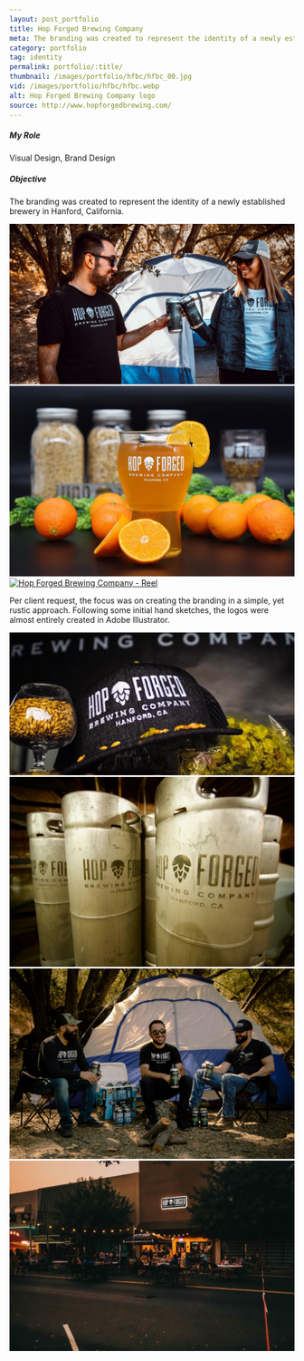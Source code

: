 ```yaml
---
layout: post_portfolio
title: Hop Forged Brewing Company
meta: The branding was created to represent the identity of a newly established brewery in Hanford, California.
category: portfolio
tag: identity
permalink: portfolio/:title/
thumbnail: /images/portfolio/hfbc/hfbc_00.jpg
vid: /images/portfolio/hfbc/hfbc.webp
alt: Hop Forged Brewing Company logo
source: http://www.hopforgedbrewing.com/
---
```

##### My Role

Visual Design, Brand Design

##### Objective

The branding was created to represent the identity of a newly established brewery in Hanford, California.

<div class="lightgallery">
  <a href="/images/portfolio/hfbc/hfbc_01.jpg"><img src="/images/portfolio/hfbc/hfbc_01.jpg" alt="Hop Forged Brewing Company - Apparel"></a>
</div>

<div class="lightgallery">
  <a href="/images/portfolio/hfbc/hfbc_02.jpg"><img src="/images/portfolio/hfbc/hfbc_02.jpg" alt="Hop Forged Brewing Company - Glass"></a>
</div>

  <div class="lightgallery">
    <a href="/images/portfolio/hfbc/hfbc.webp"><img src="/images/portfolio/hfbc/hfbc.webp" alt="Hop Forged Brewing Company - Reel"></a>
  </div>

Per client request, the focus was on creating the branding in a simple, yet rustic approach. Following some initial hand sketches, the logos were almost entirely created in Adobe Illustrator.

<div class="lightgallery">
  <a href="/images/portfolio/hfbc/hfbc_03.jpg"><img src="/images/portfolio/hfbc/hfbc_03.jpg" alt="Hop Forged Brewing Company - Cap and Hops"></a>
</div>

<div class="lightgallery">
  <a href="/images/portfolio/hfbc/hfbc_04.jpg"><img src="/images/portfolio/hfbc/hfbc_04.jpg" alt="Hop Forged Brewing Company - Barrels"></a>
</div>

<div class="lightgallery">
  <a href="/images/portfolio/hfbc/hfbc_05.jpg"><img src="/images/portfolio/hfbc/hfbc_05.jpg" alt="Hop Forged Brewing Company - Camping Apparel"></a>
</div>

<div class="lightgallery">
  <a href="/images/portfolio/hfbc/hfbc_06.jpg"><img src="/images/portfolio/hfbc/hfbc_06.jpg" alt="Hop Forged Brewing Company - Storefront"></a>
</div>